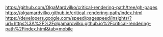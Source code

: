 
https://github.com/OlgaMardvilko/critical-rendering-path/tree/gh-pages
https://olgamardvilko.github.io/critical-rendering-path/index.html
https://developers.google.com/speed/pagespeed/insights/?url=https%3A%2F%2Folgamardvilko.github.io%2Fcritical-rendering-path%2Findex.html&tab=mobile